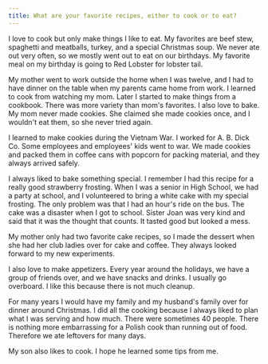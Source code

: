 ```yaml
---
title: What are your favorite recipes, either to cook or to eat?
---
```


I love to cook but only make things I like to eat.  My favorites are beef stew, spaghetti and meatballs, turkey, and a special Christmas soup.  We never ate out very often, so we mostly went out to eat on our birthdays.  My favorite meal on my birthday is going to Red Lobster for lobster tail.

My mother went to work outside the home when I was twelve, and I had to have dinner on the table when my parents came home from work.  I learned to cook from watching my mom.  Later I started to make things from a cookbook.  There was more variety than mom's favorites.  I also love to bake.  My mom never made cookies.  She claimed she made cookies once, and I wouldn't eat them, so she never tried again.

I learned to make cookies during the Vietnam War.  I worked for A. B. Dick Co. Some employees and employees' kids went to war.  We made cookies and packed them in coffee cans with popcorn for packing material, and they always arrived safely.

I always liked to bake something special.  I remember I had this recipe for a really good strawberry frosting.  When I was a senior in High School, we had a party at school, and I volunteered to bring a white cake with my special frosting.  The only problem was that I had an hour's ride on the bus.  The cake was a disaster when I got to school. Sister Joan was very kind and said that it was the thought that counts.  It tasted good but looked a mess.

My mother only had two favorite cake recipes, so I made the dessert when she had her club ladies over for cake and coffee.  They always looked forward to my new experiments.

I also love to make appetizers.  Every year around the holidays, we have a group of friends over, and we have snacks and drinks.  I usually go overboard.  I like this because there is not much cleanup.

For many years I would have my family and my husband's family over for dinner around Christmas.  I did all the cooking because I always liked to plan what I was serving and how much.  There were sometimes 40 people.  There is nothing more embarrassing for a Polish cook than running out of food.  Therefore we ate leftovers for many days.

My son also likes to cook.  I hope he learned some tips from me.
